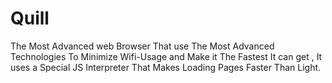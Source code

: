 # Quill
The Most Advanced web Browser That use The Most Advanced Technologies To Minimize Wifi-Usage and Make it The Fastest It can get , It uses a Special JS Interpreter That Makes Loading Pages Faster Than Light.
